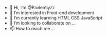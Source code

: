 - 👋 Hi, I’m @Pavlentiyzz
- 👀 I’m interested in Front-end development
- 🌱 I’m currently learning HTML CSS JavaScript
- 💞️ I’m looking to collaborate on ...
- 📫 How to reach me ...

<!---
Pavlentiyzz/Pavlentiyzz is a ✨ special ✨ repository because its `README.md` (this file) appears on your GitHub profile.
You can click the Preview link to take a look at your changes.
--->
